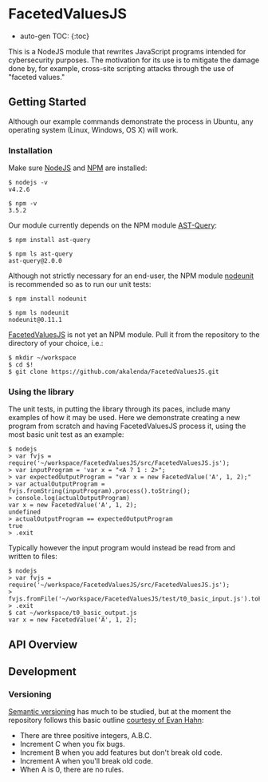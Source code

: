 # FacetedValuesJS

* auto-gen TOC:
{:toc}

This is a NodeJS module that rewrites JavaScript programs intended
for cybersecurity purposes. The motivation for its use is to 
mitigate the damage done by, for example, cross-site scripting 
attacks through the use of "faceted values."

## Getting Started

Although our example commands demonstrate the process in Ubuntu, any
operating system (Linux, Windows, OS X) will work.

### Installation

Make sure [NodeJS](https://nodejs.org/) 
and [NPM](https://github.com/npm/npm) are installed:

    $ nodejs -v
    v4.2.6
     
    $ npm -v
    3.5.2

Our module currently depends on the NPM module
[AST-Query](https://github.com/SBoudrias/AST-query):

    $ npm install ast-query
     
    $ npm ls ast-query
    ast-query@2.0.0
    
Although not strictly necessary for an end-user, the NPM module
[nodeunit](https://github.com/caolan/nodeunit)
is recommended so as to run our unit tests:

    $ npm install nodeunit
     
    $ npm ls nodeunit
    nodeunit@0.11.1
    
[FacetedValuesJS](https://github.com/akalenda/FacetedValuesJS.git) 
is not yet an NPM module. Pull it from the repository to the
directory of your choice, i.e.:

    $ mkdir ~/workspace
    $ cd $!
    $ git clone https://github.com/akalenda/FacetedValuesJS.git
    
### Using the library

The unit tests, in putting the library through its paces, include
many examples of how it may be used. Here we demonstrate creating
a new program from scratch and having FacetedValuesJS process it,
using the most basic unit test as an example:

    $ nodejs
    > var fvjs = require('~/workspace/FacetedValuesJS/src/FacetedValuesJS.js');
    > var inputProgram = 'var x = "<A ? 1 : 2>";
    > var expectedOutputProgram = "var x = new FacetedValue('A', 1, 2);"
    > var actualOutputProgram = fvjs.fromString(inputProgram).process().toString();
    > console.log(actualOutputProgram)
    var x = new FacetedValue('A', 1, 2);
    undefined
    > actualOutputProgram == expectedOutputProgram
    true
    > .exit
    
Typically however the input program would instead be read from and 
written to files:

    $ nodejs
    > var fvjs = require('~/workspace/FacetedValuesJS/src/FacetedValuesJS.js');
    > fvjs.fromFile('~/workspace/FacetedValuesJS/test/t0_basic_input.js').toFile('~/workspace/t0_basic_output.js');
    > .exit
    $ cat ~/workspace/t0_basic_output.js
    var x = new FacetedValue('A', 1, 2);
    
## API Overview

## Development

### Versioning

[Semantic versioning](http://semver.org/) has much to be studied, but 
at the moment the repository follows this basic outline 
[courtesy of Evan Hahn](https://evanhahn.com/make-an-npm-baby/):

- There are three positive integers, A.B.C. 
- Increment C when you fix bugs. 
- Increment B when you add features but don't break old code. 
- Increment A when you'll break old code. 
- When A is 0, there are no rules.
